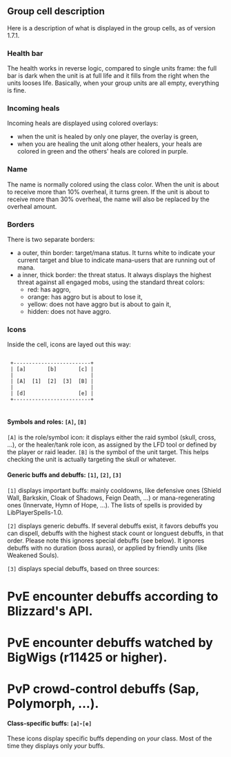 ## Group cell description

Here is a description of what is displayed in the group cells, as of version 1.7.1.

### Health bar

The health works in reverse logic, compared to single units frame: the full bar is dark when the unit is at full life and it fills from the right when the units looses life. Basically, when your group units are all empty, everything is fine.

### Incoming heals

Incoming heals are displayed using colored overlays:
* when the unit is healed by only one player, the overlay is green,
* when you are healing the unit along other healers, your heals are colored in green and the others' heals are colored in purple.

### Name

The name is normally colored using the class color. When the unit is about to receive more than 10% overheal, it turns green. If the unit is about to receive more than 30% overheal, the name will also be replaced by the overheal amount.

### Borders

There is two separate borders:

* a outer, thin border: target/mana status. It turns white to indicate your current target and blue to indicate mana-users that are running out of mana.
* a inner, thick border: the threat status. It always displays the highest threat against all engaged mobs, using the standard threat colors:
    * red: has aggro,
    * orange: has aggro but is about to lose it,
    * yellow: does not have aggro but is about to gain it,
    * hidden: does not have aggro.

### Icons

Inside the cell, icons are layed out this way:

<pre>
<code>
 +-------------------------+
 | [a]       [b]       [c] |
 |                         |
 | [A]  [1]  [2]  [3]  [B] |
 |                         |
 | [d]                 [e] |
 +-------------------------+
</code>
</pre>

#### Symbols and roles: `[A]`, <code>[B]</code>

`[A]` is the role/symbol icon: it displays either the raid symbol (skull, cross, ...), or the healer/tank role icon, as assigned by the LFD tool or defined by the player or raid leader.
<code>[B]</code> is the symbol of the unit target. This helps checking the unit is actually targeting the skull or whatever.

#### Generic buffs and debuffs: <code>[1]</code>, <code>[2]</code>, <code>[3]</code>

<code>[1]</code> displays important buffs: mainly cooldowns, like defensive ones (Shield Wall, Barkskin, Cloak of Shadows, Feign Death, ...) or mana-regenerating ones (Innervate, Hymn of Hope, ...). The lists of spells is provided by LibPlayerSpells-1.0.

<code>[2]</code> displays generic debuffs. If several debuffs exist, it favors debuffs you can dispell, debuffs with the highest stack count or longuest debuffs, in that order. Please note this ignores special debuffs (see below). It ignores debuffs with no duration (boss auras), or applied by friendly units (like Weakened Souls).

<code>[3]</code> displays special debuffs, based on three sources:
# PvE encounter debuffs according to Blizzard's API.
# PvE encounter debuffs watched by BigWigs (r11425 or higher).
# PvP crowd-control debuffs (Sap, Polymorph, ...).

#### Class-specific buffs: <code>[a]</code>-<code>[e]</code>

These icons display specific buffs depending on *your* class. Most of the time they displays only *your* buffs.
